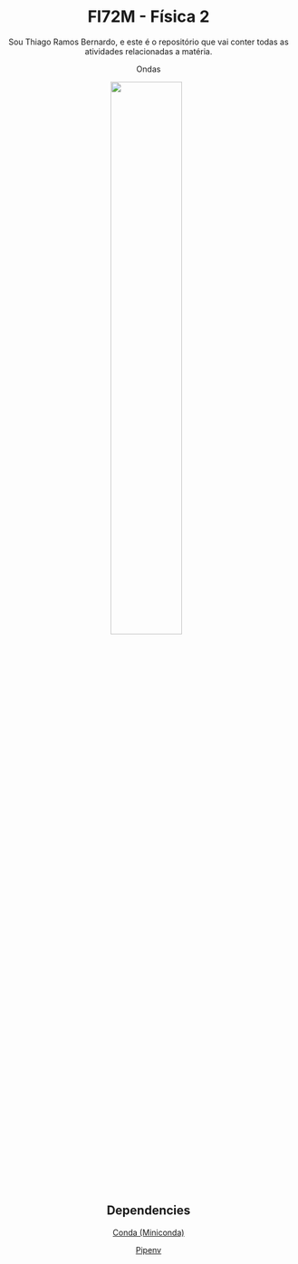 <h1 align=center> FI72M - Física 2 </h1>

<p align=center>
Sou Thiago Ramos Bernardo, e este é o repositório que vai conter todas as atividades relacionadas a matéria.
</p>

<div align="center">
    <p>Ondas<p>
    <img width="50%" src="https://upload.wikimedia.org/wikipedia/commons/7/7d/Standing_wave_2.gif" />
  &nbsp;
</div>

<h2 align=center> Dependencies </h2>

<div align=center>

<a href="Conda[https://docs.conda.io/projects/conda/en/latest/user-guide/install/windows.html]">Conda (Miniconda)</a>

<a href="Pipenv[https://pypi.org/project/pipenv/]">Pipenv</a>

</div>
